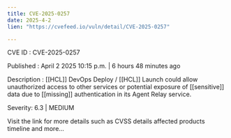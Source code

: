 ```yaml
---
title: CVE-2025-0257
date: 2025-4-2
lien: "https://cvefeed.io/vuln/detail/CVE-2025-0257"

---
```


CVE ID : CVE-2025-0257

Published :  April 2
2025
10:15 p.m. | 6 hours
48 minutes ago

Description : [[HCL]] DevOps Deploy / [[HCL]] Launch could allow unauthorized access to other services or potential exposure of [[sensitive]] data due to [[missing]] authentication in its Agent Relay service.

Severity: 6.3 | MEDIUM

Visit the link for more details
such as CVSS details
affected products
timeline
and more...
